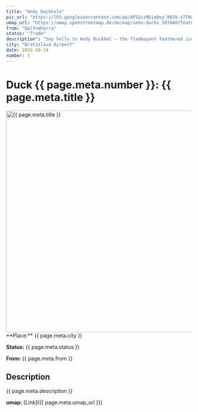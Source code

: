 ```yaml
---
title: "Andy Duckhole"
pic_url: "https://lh3.googleusercontent.com/pw/AP1GczNEioQvy_RN3k-xTf8ue4IlZkm8OKblTbpllQz24-yhOhAETVnxXEjIDGrayDOHk6l-5I4xCJ9pUi2uz1nFL9eg6xHefd-2gfsWTsHbYEawAmsi4TGrCnwziiqqPk2PBUMWrXC8344PnANqAbLUxAW01g=w1081-h1441-s-no-gm"
umap_url: "https://umap.openstreetmap.de/de/map/sems-ducks_107680?feature=Andy%20Duckhole#6/51.768/15.831"
from: "@altnaharra"
status: "Trade"
description": "Say hello to Andy Duckhol – the flamboyant feathered icon of the Pop Art world.Bold, bright, and ready for the spotlight, this duck channels the spirit of Andy Warhol with vibrant colors and unmistakable attitude.Whether in the bath or on the shelf, Andy Duckhol proves that every duck deserves their 15 minutes of fame."
city: "Bratislava Airport"
date: 2025-10-14
number: 3
---
```

# Duck {{ page.meta.number }}: {{ page.meta.title }}

<img src="{{ page.meta.pic_url }}" alt="{{ page.meta.title }}" width="600">
**Place:** {{ page.meta.city }}

**Status:** {{ page.meta.status }}

**From:** {{ page.meta.from }}

## Description

{{ page.meta.description }}

**umap:** [Link]({{ page.meta.umap_url }})
